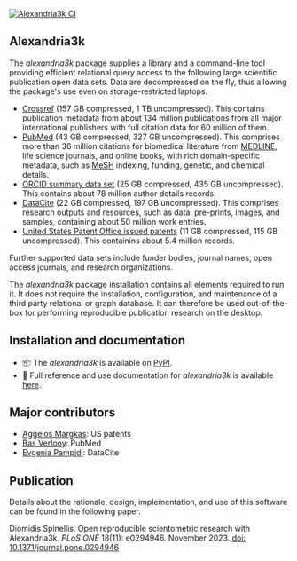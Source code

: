 [![Alexandria3k CI](https://github.com/dspinellis/alexandria3k/actions/workflows/ci.yml/badge.svg)](https://github.com/dspinellis/alexandria3k/actions/workflows/ci.yml)

## Alexandria3k

The _alexandria3k_ package supplies a library and a command-line tool
providing efficient relational query access to the following large scientific publication
open data sets.
Data are decompressed on the fly, thus allowing the package's use even on
storage-restricted laptops.

* [Crossref](https://www.nature.com/articles/d41586-022-02926-y)
  (157 GB compressed, 1 TB uncompressed).
  This contains publication metadata from about 134 million publications from
  all major international publishers with full citation data for 60 million
  of them.
* [PubMed](https://pubmed.ncbi.nlm.nih.gov/)
  (43 GB compressed, 327 GB uncompressed).
  This comprises more than 36 million citations
  for biomedical literature from
  [MEDLINE](https://www.nlm.nih.gov/medline/medline_overview.html),
  life science journals, and online books,
  with rich domain-specific metadata,
  such as [MeSH](https://www.nlm.nih.gov/mesh/meshhome.html) indexing,
  funding, genetic, and chemical details.
* [ORCID summary data set](https://support.orcid.org/hc/en-us/articles/360006897394-How-do-I-get-the-public-data-file-)
  (25 GB compressed, 435 GB uncompressed).
  This contains about 78 million author details records.
* [DataCite](https://datacite.org/)
  (22 GB compressed, 197 GB uncompressed).
  This comprises research outputs and resources,
  such as data, pre-prints, images, and samples,
  containing about 50 million work entries.
* [United States Patent Office issued patents](https://bulkdata.uspto.gov/)
  (11 GB compressed, 115 GB uncompressed).
  This  containins about 5.4 million records.

Further supported data sets include
funder bodies,
journal names,
open access journals,
and research organizations.

The _alexandria3k_ package installation contains all elements required
to run it.
It does not require the installation, configuration, and maintenance
of a third party relational or graph database.
It can therefore be used out-of-the-box for performing reproducible
publication research on the desktop.

## Installation and documentation

* 📦 The _alexandria3k_ is available on [PyPI](https://pypi.org/project/alexandria3k/).
* 📄 Full reference and use documentation for _alexandria3k_  is available [here](https://dspinellis.github.io/alexandria3k/).

## Major contributors

* [Aggelos Margkas](https://github.com/AggelosMargkas): US patents
* [Bas Verlooy](https://github.com/BasVerlooy): PubMed
* [Evgenia Pampidi](https://github.com/evgepab): DataCite

## Publication

Details about the rationale, design, implementation, and use of this software
can be found in the following paper.

Diomidis Spinellis. Open reproducible scientometric research with Alexandria3k. _PLoS ONE_ 18(11): e0294946. November 2023. [doi: 10.1371/journal.pone.0294946](https://doi.org/10.1371/journal.pone.0294946)

